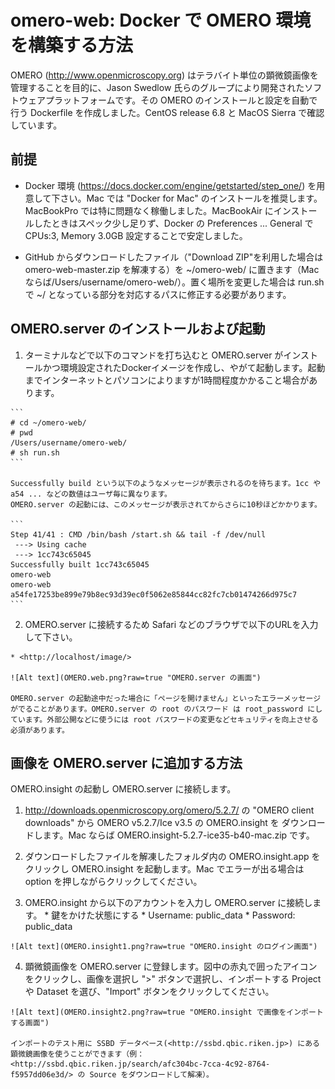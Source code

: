 # omero-web: Docker で OMERO 環境を構築する方法

OMERO (<http://www.openmicroscopy.org>) はテラバイト単位の顕微鏡画像を管理することを目的に、Jason Swedlow 氏らのグループにより開発されたソフトウェアプラットフォームです。その OMERO のインストールと設定を自動で行う Dockerfile を作成しました。CentOS release 6.8 と MacOS Sierra で確認しています。

## 前提

* Docker 環境 (<https://docs.docker.com/engine/getstarted/step_one/>) を用意して下さい。Mac では "Docker for Mac" のインストールを推奨します。MacBookPro では特に問題なく稼働しました。MacBookAir にインストールしたときはスペック少し足りず、Docker の Preferences ... General で CPUs:3, Memory 3.0GB 設定することで安定しました。
  
* GitHub からダウンロードしたファイル（"Download ZIP"を利用した場合は omero-web-master.zip を解凍する）を ~/omero-web/ に置きます（Mac ならば/Users/username/omero-web/）。置く場所を変更した場合は run.sh で ~/ となっている部分を対応するパスに修正する必要があります。

## OMERO.server のインストールおよび起動

  1. ターミナルなどで以下のコマンドを打ち込むと OMERO.server がインストールかつ環境設定されたDockerイメージを作成し、やがて起動します。起動までインターネットとパソコンによりますが1時間程度かかること場合があります。
  
    ```
    # cd ~/omero-web/
    # pwd
    /Users/username/omero-web/
    # sh run.sh
    ```
    
    Successfully build という以下のようなメッセージが表示されるのを待ちます。1cc や a54 ... などの数値はユーザ毎に異なります。
    OMERO.server の起動には、このメッセージが表示されてからさらに10秒ほどかかります。
    
    ```
    Step 41/41 : CMD /bin/bash /start.sh && tail -f /dev/null
     ---> Using cache
     ---> 1cc743c65045
    Successfully built 1cc743c65045
    omero-web
    omero-web
    a54fe17253be899e79b8ec93d39ec0f5062e85844cc82fc7cb01474266d975c7
    ```
    
  2. OMERO.server に接続するため Safari などのブラウザで以下のURLを入力して下さい。
  
    * <http://localhost/image/>
    
    ![Alt text](OMERO.web.png?raw=true "OMERO.server の画面")
    
    OMERO.server の起動途中だった場合に「ページを開けません」といったエラーメッセージがでることがあります。OMERO.server の root のパスワード は root_password にしています。外部公開などに使うには root パスワードの変更などセキュリティを向上させる必須があります。

## 画像を OMERO.server に追加する方法

OMERO.insight の起動し OMERO.server に接続します。

  1. <http://downloads.openmicroscopy.org/omero/5.2.7/> の "OMERO client downloads" から OMERO v5.2.7/Ice v3.5 の OMERO.insight を ダウンロードします。Mac ならば OMERO.insight-5.2.7-ice35-b40-mac.zip です。
    
  2. ダウンロードしたファイルを解凍したフォルダ内の OMERO.insight.app をクリックし OMERO.insight を起動します。Mac でエラーが出る場合は option を押しながらクリックしてください。
  
  3. OMERO.insight から以下のアカウントを入力し OMERO.server に接続します。
    * 鍵をかけた状態にする
    * Username: public_data
    * Password: public_data

    ![Alt text](OMERO.insight1.png?raw=true "OMERO.insight のログイン画面")
    
  4. 顕微鏡画像を OMERO.server に登録します。図中の赤丸で囲ったアイコンをクリックし、画像を選択し ">" ボタンで選択し、インポートする Project や Dataset を選び、"Import" ボタンをクリックしてください。
    
    ![Alt text](OMERO.insight2.png?raw=true "OMERO.insight で画像をインポートする画面")
    
    インポートのテスト用に SSBD データベース(<http://ssbd.qbic.riken.jp>) にある顕微鏡画像を使うことができます（例：<http://ssbd.qbic.riken.jp/search/afc304bc-7cca-4c92-8764-f5957dd06e3d/> の Source をダウンロードして解凍）。
